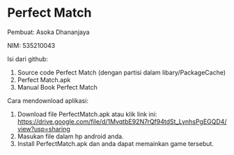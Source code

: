 # Perfect Match #

Pembuat: Asoka Dhananjaya

NIM: 535210043

Isi dari github:
1. Source code Perfect Match (dengan partisi dalam libary/PackageCache)
2. Perfect Match.apk
3. Manual Book Perfect Match

Cara mendownload aplikasi:
1. Download file PerfectMatch.apk atau klik link ini: https://drive.google.com/file/d/1MvqtbE92N7rQf94tdSt_LynhsPgEGQD4/view?usp=sharing
2. Masukan file dalam hp android anda.
3. Install PerfectMatch.apk dan anda dapat memainkan game tersebut.
